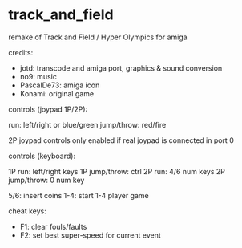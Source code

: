 # track_and_field
remake of Track and Field / Hyper Olympics for amiga

credits:
- jotd: transcode and amiga port, graphics & sound conversion
- no9: music
- PascalDe73: amiga icon
- Konami: original game

controls (joypad 1P/2P):

run: left/right or blue/green
jump/throw: red/fire

2P joypad controls only enabled if real joypad is connected in port 0

controls (keyboard):

1P run: left/right keys
1P jump/throw: ctrl
2P run: 4/6 num keys
2P jump/throw: 0 num key

5/6: insert coins
1-4: start 1-4 player game

cheat keys:

- F1: clear fouls/faults
- F2: set best super-speed for current event